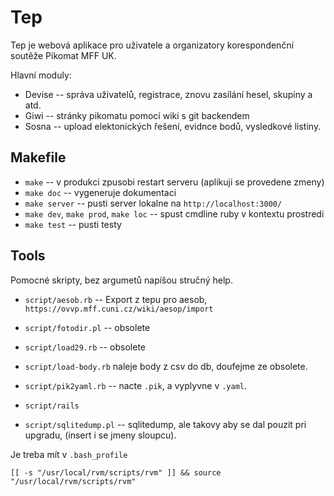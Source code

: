 # Tep

Tep je webová aplikace pro uživatele a organizatory korespondenční soutěže
Pikomat MFF UK.

Hlavní moduly:

* Devise -- správa uživatelů, registrace, znovu zasílání hesel, skupiny a atd.
* Giwi -- stránky pikomatu pomocí wiki s git backendem
* Sosna -- upload elektonických řešení, evidnce bodů, vysledkové listiny.

## Makefile

* `make` -- v produkci zpusobi restart serveru (aplikuji se provedene zmeny)
* `make doc` -- vygeneruje dokumentaci
* `make server` -- pusti server lokalne na `http://localhost:3000/`
* `make dev`, `make prod`, `make loc` -- spust cmdline ruby v kontextu prostredi
* `make test` -- pusti testy

## Tools

Pomocné skripty, bez argumetů napíšou stručný help.



* `script/aesob.rb`  -- Export z tepu pro aesob, `https://ovvp.mff.cuni.cz/wiki/aesop/import`

* `script/fotodir.pl` -- obsolete

* `script/load29.rb` -- obsolete

* `script/load-body.rb` naleje body z csv do db, doufejme ze obsolete.

* `script/pik2yaml.rb` -- nacte `.pik`, a vyplyvne v `.yaml`.

* `script/rails`

* `script/sqlitedump.pl` -- sqlitedump, ale takovy aby se dal pouzit pri upgradu, (insert i se jmeny sloupcu).

Je treba mít v `.bash_profile`

```
[[ -s "/usr/local/rvm/scripts/rvm" ]] && source "/usr/local/rvm/scripts/rvm"
```

